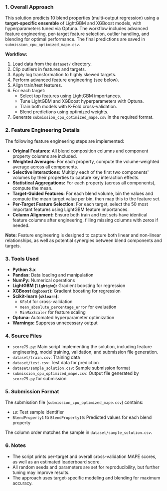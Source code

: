 ### 1. Overall Approach

This solution predicts 10 blend properties (multi-output regression) using a **target-specific ensemble** of LightGBM and XGBoost models, with hyperparameters tuned via Optuna. The workflow includes advanced feature engineering, per-target feature selection, outlier handling, and blending for optimal performance. The final predictions are saved in `submission_cpu_optimized_mape.csv`.

**Workflow:**
1. Load data from the `dataset/` directory.
2. Clip outliers in features and targets.
3. Apply log transformation to highly skewed targets.
4. Perform advanced feature engineering (see below).
5. Align train/test features.
6. For each target:
   - Select top features using LightGBM importances.
   - Tune LightGBM and XGBoost hyperparameters with Optuna.
   - Train both models with K-Fold cross-validation.
   - Blend predictions using optimized weights.
7. Generate `submission_cpu_optimized_mape.csv` in the required format.


### 2. Feature Engineering Details

The following feature engineering steps are implemented:

- **Original Features:** All blend composition columns and component property columns are included.
- **Weighted Averages:** For each property, compute the volume-weighted average across all components.
- **Selective Interactions:** Multiply each of the first two components' volumes by their properties to capture key interaction effects.
- **Statistical Aggregations:** For each property (across all components), compute the mean.
- **Target-Guided Features:** For each blend volume, bin the values and compute the mean target value per bin, then map this to the feature set.
- **Per-Target Feature Selection:** For each target, select the 50 most important features using LightGBM feature importances.
- **Column Alignment:** Ensure both train and test sets have identical feature columns after engineering, filling missing columns with zeros if needed.

**Note:** Feature engineering is designed to capture both linear and non-linear relationships, as well as potential synergies between blend components and targets.


### 3. Tools Used

- **Python 3.x**
- **Pandas:** Data loading and manipulation
- **NumPy:** Numerical operations
- **LightGBM (`lightgbm`):** Gradient boosting for regression
- **XGBoost (`xgboost`):** Gradient boosting for regression
- **Scikit-learn (`sklearn`):**
  - `KFold` for cross-validation
  - `mean_absolute_percentage_error` for evaluation
  - `MinMaxScaler` for feature scaling
- **Optuna:** Automated hyperparameter optimization
- **Warnings:** Suppress unnecessary output


### 4. Source Files

- `score75.py`: Main script implementing the solution, including feature engineering, model training, validation, and submission file generation.
- `dataset/train.csv`: Training data
- `dataset/test.csv`: Test data for prediction
- `dataset/sample_solution.csv`: Sample submission format
- `submission_cpu_optimized_mape.csv`: Output file generated by `score75.py` for submission


### 5. Submission Format

The submission file (`submission_cpu_optimized_mape.csv`) contains:
- `ID`: Test sample identifier
- `BlendProperty1` to `BlendProperty10`: Predicted values for each blend property

The column order matches the sample in `dataset/sample_solution.csv`.


### 6. Notes

- The script prints per-target and overall cross-validation MAPE scores, as well as an estimated leaderboard score.
- All random seeds and parameters are set for reproducibility, but further tuning may improve results.
- The approach uses target-specific modeling and blending for maximum accuracy. 